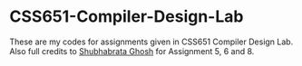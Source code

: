 # CSS651-Compiler-Design-Lab
These are my codes for assignments given in CSS651 Compiler Design Lab.  
Also full credits to [Shubhabrata Ghosh](https://github.com/Shubhabrata08) for Assignment 5, 6 and 8.

